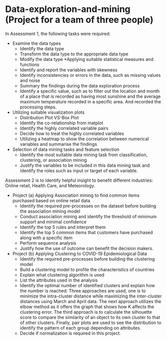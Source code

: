 # Data-exploration-and-mining (Project for a team of three people)
In Assessment 1, the following tasks were required: 
* Examine the data types
  - Identify the data type
  - Transform the data type to the appropriate data type
  - Modify the data type
*Applying suitable statistical measures and functions
  - Identify and report the variables with skewness
  - Identify inconsistencies or errors in the data, such as missing values and noise
  - Summary the findings during the data exploration process
  - Identify a specific value, such as to filter out the location and month of a place that is recorded as having most sunshine and the average maximum temperature recorded in a specific area. And recorded the processing steps.
* Utilizing suitable visualization plots
  - Distribution Plot VS-Box Plot
  - Identify the co-relationship from matplot
  - Identify the highly correlated variable pairs
  - Decide how to treat the highly correlated variables
  - Utilizing a heatmap to show the correlation between numerical variables and summarise the findings
* Selection of data mining tasks and feature selection
  - Identify the most suitable data mining task from classification, clustering, or association mining 
  - Justify the variables to be included in this data mining task and identify the roles such as input or target of each variable.

Assessment 2 is to identify helpful insight to benefit different industries: Online retail, Health Care, and Meteorology.
* Project (a) Applying Association mining to find common items purchased based on online retail data
  - Identify the required pre-processes on the dataset before building the association mining model
  - Conduct association mining and identify the threshold of minimum support and minimal confidence
  - Identify the top 5 rules and interpret them
  - Identify the top 5 common items that customers have purchased along with a specific item
  - Perform sequence analysis
  - Justify how the use of outcome can benefit the decision makers.
* Project (b) Applying Clustering to COVID-19 Epidemiological Data
  - Identify the required pre-processes before building the clustering model
  - Build a clustering model to profile the characteristics of countries
  - Explain what clustering algorithm is used
  - List the attributes used in the analysis
  - Identify the optimal number of identified clusters and explain how the number is reached. Three approaches are used, one is to minimize the intra-cluster distance while maximizing the inter-cluster distances using March and April data. The next approach utilizes the elbow method as it offers the graph that shows how K affects the clustering error. The third approach is to calculate the silhouette score to compare the similarity of an object to its own cluster to that of other clusters. Finally, pair plots are used to see the distribution to identify the pattern of each group depending on attributes.
  - Decide if normalization is required in this project.

